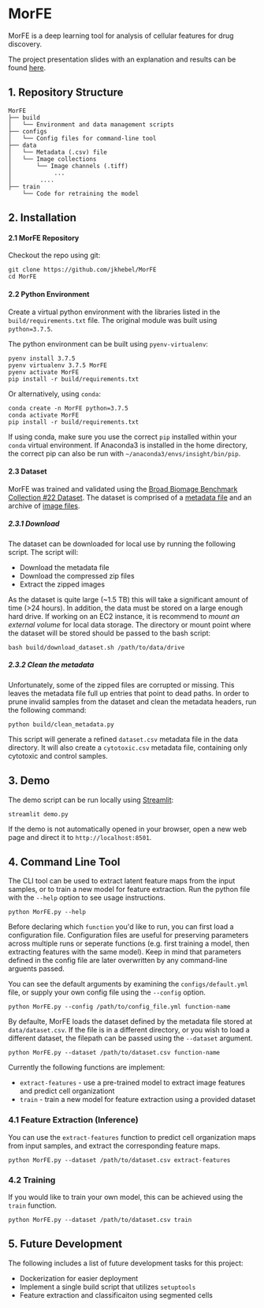 # MorFE

MorFE is a deep learning tool for analysis of cellular features for drug
discovery.

The project presentation slides with an explanation and results can be found
[here](https://bit.ly/MorFE-slides).

## 1. Repository Structure

    MorFE
    ├── build
    │   └── Environment and data management scripts
    ├── configs
    │   └── Config files for command-line tool
    ├── data
    │   └── Metadata (.csv) file
    │   └── Image collections
    │       └── Image channels (.tiff)
    │            ...
    │        ....
    ├── train
        └── Code for retraining the model

## 2. Installation

#### 2.1 MorFE Repository

Checkout the repo using git:

    git clone https://github.com/jkhebel/MorFE
    cd MorFE

#### 2.2 Python Environment

Create a virtual python environment with the libraries listed in the
`build/requirements.txt` file. The original module was built using
`python=3.7.5`.

The python environment can be built using `pyenv-virtualenv`:

    pyenv install 3.7.5
    pyenv virtualenv 3.7.5 MorFE
    pyenv activate MorFE
    pip install -r build/requirements.txt

Or alternatively, using `conda`:

    conda create -n MorFE python=3.7.5
    conda activate MorFE
    pip install -r build/requirements.txt

If using conda, make sure you use the correct `pip` installed within your `
conda` virtual environment. If Anaconda3 is installed in the home directory,
the correct pip can also be run with `~/anaconda3/envs/insight/bin/pip`.

#### 2.3 Dataset

MorFE was trained and validated using the
[Broad Biomage Benchmark Collection #22 Dataset](https://data.broadinstitute.org/bbbc/BBBC022/). The dataset is comprised of a
[metadata file](https://data.broadinstitute.org/bbbc/BBBC022/BBBC022_v1_image.csv)
and an archive of
[image files](https://data.broadinstitute.org/bbbc/BBBC022/BBBC022_v1_images_urls.txt).

##### 2.3.1 Download

The dataset can be downloaded for local use by running the following script.
The script will:

-   Download the metadata file
-   Download the compressed zip files
-   Extract the zipped images

As the dataset is quite large (~1.5 TB) this will take a significant amount
of time (>24 hours). In addition, the data must be stored on a large enough hard drive.
If working on an EC2 instance, it is recommend to *mount an external volume*
for local data storage. The directory or mount point where the dataset will be
stored should be passed to the bash script:

    bash build/download_dataset.sh /path/to/data/drive

##### 2.3.2 Clean the metadata

Unfortunately, some of the zipped files are corrupted or missing.
This leaves the metadata file full up entries that point to dead paths.
In order to prune invalid samples from the dataset and clean the metadata
headers, run the following command:

    python build/clean_metadata.py

This script will generate a refined `dataset.csv` metadata file in the data directory.
It will also create a `cytotoxic.csv` metadata file, containing only cytotoxic
and control samples.

## 3. Demo

The demo script can be run locally using [Streamlit](streamlit.io):

    streamlit demo.py

If the demo is not automatically opened in your browser, open a new web page
and direct it to `http://localhost:8501`.

## 4. Command Line Tool

The CLI tool can be used to extract latent feature maps from the input samples,
or to train a new model for feature extraction. Run the python file with the
`--help` option to see usage instructions.

    python MorFE.py --help

Before declaring which `function` you'd like to run, you can first load a
configuration file. Configuration files are useful for preserving parameters
across multiple runs or seperate functions \(e.g. first training a model, then
extracting features with the same model\). Keep in mind that parameters defined
in the config file are later overwritten by any command-line arguents passed.

You can see the default arguments by examining the `configs/default.yml` file,
or supply your own config file using the `--config` option.

    python MorFE.py --config /path/to/config_file.yml function-name

By defaulte, MorFE loads the dataset defined by the metadata file stored at
`data/dataset.csv`. If the file is in a different directory, or you wish to
load a different dataset, the filepath can be passed using the `--dataset`
argument.

    python MorFE.py --dataset /path/to/dataset.csv function-name

Currently the following functions are implement:

- `extract-features` - use a pre-trained model to extract image features and predict cell organizationt
- `train` - train a new model for feature extraction using a provided dataset

### 4.1 Feature Extraction (Inference)

You can use the `extract-features` function to predict cell organization maps
from input samples, and extract the corresponding feature maps.

    python MorFE.py --dataset /path/to/dataset.csv extract-features

### 4.2 Training

If you would like to train your own model, this can be achieved using the `train`
function.

    python MorFE.py --dataset /path/to/dataset.csv train

## 5. Future Development

The following includes a list of future development tasks for this project:

 - Dockerization for easier deployment
 - Implement a single build script that utilizes `setuptools`
 - Feature extraction and classificaiton using segmented cells
